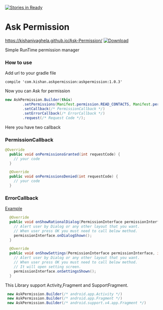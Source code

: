 [![Stories in Ready](https://badge.waffle.io/Kishanjvaghela/Ask-Permission.png?label=ready&title=Ready)](https://waffle.io/Kishanjvaghela/Ask-Permission)
# Ask Permission
https://kishanjvaghela.github.io/Ask-Permission/
[ ![Download](https://api.bintray.com/packages/kishanvaghela/maven/askpermission/images/download.svg) ](https://bintray.com/kishanvaghela/maven/askpermission/_latestVersion)


Simple RunTime permission manager

### How to use
Add url to your gradle file
```Gradle
compile 'com.kishan.askpermission:askpermission:1.0.3'
```

Now you can Ask for permission 
```java
new AskPermission.Builder(this)
        .setPermissions(Manifest.permission.READ_CONTACTS, Manifest.permission.WRITE_EXTERNAL_STORAGE)
        .setCallback(/* PermissionCallback */)
        .setErrorCallback(/* ErrorCallback */)
        .request(/* Request Code */);
```

Here you have two callback

### PermissionCallback
```java
@Override
  public void onPermissionsGranted(int requestCode) {
    // your code
  }

  @Override
  public void onPermissionsDenied(int requestCode) {
    // your code
  }
 ```
 
### ErrorCallback
[Example](https://github.com/Kishanjvaghela/Ask-Permission/blob/master/app/src/main/java/com/kishan/runtimepermission/DemoActivity.java#L53-L78)
```java
  @Override
  public void onShowRationalDialog(PermissionInterface permissionInterface, int requestCode) {
    // Alert user by Dialog or any other layout that you want.
    // When user press OK you must need to call below method.
    permissionInterface.onDialogShown();
  }

  @Override
  public void onShowSettings(PermissionInterface permissionInterface, int requestCode) {
    // Alert user by Dialog or any other layout that you want.
    // When user press OK you must need to call below method.
    // It will open setting screen.
    permissionInterface.onSettingsShown();
  }
  ```
 
This Library support Activity,Fragment and SupportFragment.
```java
 new AskPermission.Builder(/* android.app.Activity */)
 new AskPermission.Builder(/* android.app.Fragment */)
 new AskPermission.Builder(/* android.support.v4.app.Fragment */)
 ```
 
